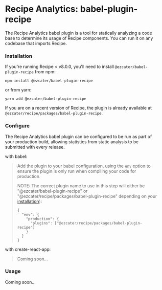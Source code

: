 # Recipe Analytics: babel-plugin-recipe

The Recipe Analytics babel plugin is a tool for statically analyzing a code base to determine its usage of Recipe components. You can run it on any codebase that imports Recipe.

### Installation

If you're running Recipe < v8.0.0, you'll need to install `@ezcater/babel-plugin-recipe` from npm:

```term
npm install @ezcater/babel-plugin-recipe
```
or from yarn:
```term
yarn add @ezcater/babel-plugin-recipe
```

If you are on a recent version of Recipe, the plugin is already available at `@ezcater/recipe/packages/babel-plugin-recipe`.

### Configure

The Recipe Analytics babel plugin can be configured to be run as part of your production build, allowing statistics from static analysis to be submitted with every release.

with babel:

> Add the plugin to your babel configuration, using the `env` option to ensure the plugin is only run when compiling your code for production.
>
> NOTE: The correct plugin name to use in this step will either be "@ezcater/babel-plugin-recipe" or "@ezcater/recipe/packages/babel-plugin-recipe" depending on your [installation](#installation)):
>
> ```
> {
>   "env": {
>     "production": {
>       "plugins": ["@ezcater/recipe/packages/babel-plugin-recipe"]
>     }
>   }
> }
> ```

with create-react-app:

> Coming soon...

### Usage

Coming soon...
